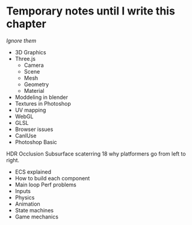 # Temporary notes until I write this chapter
*Ignore them*

- 3D Graphics
- Three.js
	- Camera
	- Scene
	- Mesh
	- Geometry
	- Material
- Moddeling in blender
- Textures in Photoshop
- UV mapping
- WebGL
- GLSL
- Browser issues
- CanIUse
- Photoshop Basic

HDR‎
Occlusion
Subsurface scaterring
18 why platformers go from left to right. 

- ECS explained
- How to build each component
- Main loop Perf problems
- Inputs
- Physics
- Animation
- State machines
- Game mechanics